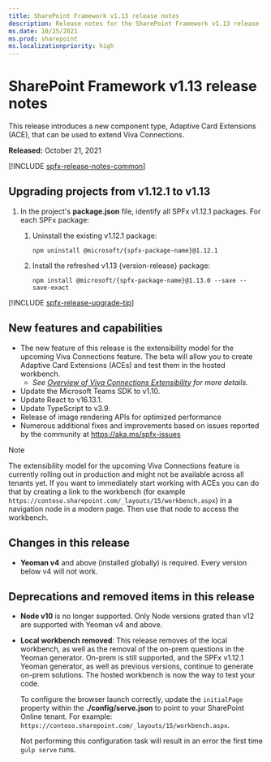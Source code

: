 ```yaml
---
title: SharePoint Framework v1.13 release notes
description: Release notes for the SharePoint Framework v1.13 release
ms.date: 10/25/2021
ms.prod: sharepoint
ms.localizationpriority: high
---
```

# SharePoint Framework v1.13 release notes

This release introduces a new component type, Adaptive Card Extensions (ACE), that can be used to extend Viva Connections.

**Released:** October 21, 2021

[!INCLUDE [spfx-release-notes-common](../../includes/snippets/spfx-release-notes-common.md)]

## Upgrading projects from v1.12.1 to v1.13

1. In the project's **package.json** file, identify all SPFx v1.12.1 packages. For each SPFx package:
    1. Uninstall the existing v1.12.1 package:

        ```console
        npm uninstall @microsoft/{spfx-package-name}@1.12.1
        ```

    1. Install the refreshed v1.13 {version-release} package:

        ```console
        npm install @microsoft/{spfx-package-name}@1.13.0 --save --save-exact
        ```

[!INCLUDE [spfx-release-upgrade-tip](../../includes/snippets/spfx-release-upgrade-tip.md)]

## New features and capabilities

- The new feature of this release is the extensibility model for the upcoming Viva Connections feature. The beta will allow you to create Adaptive Card Extensions (ACEs) and test them in the hosted workbench.
  - *See [Overview of Viva Connections Extensibility](viva/overview-viva-connections.md) for more details.*
- Update the Microsoft Teams SDK to v1.10.
- Update React to v16.13.1.
- Update TypeScript to v3.9.
- Release of image rendering APIs for optimized performance
- Numerous additional fixes and improvements based on issues reported by the community at https://aka.ms/spfx-issues

> [!NOTE]
> The extensibility model for the upcoming Viva Connections feature is currently rolling out in production and might not be available across all tenants yet. If you want to immediately start working with ACEs you can do that by creating a link to the workbench (for example `https://contoso.sharepoint.com/_layouts/15/workbench.aspx`) in a navigation node in a modern page. Then use that node to access the workbench.

## Changes in this release

- **Yeoman v4** and above (installed globally) is required. Every version below v4 will not work.

## Deprecations and removed items in this release

- **Node v10** is no longer supported. Only Node versions grated than v12 are supported with Yeoman v4 and above.
- **Local workbench removed**: This release removes of the local workbench, as well as the removal of the on-prem questions in the Yeoman generator. On-prem is still supported, and the SPFx v1.12.1 Yeoman generator, as well as previous versions, continue to generate on-prem solutions. The hosted workbench is now the way to test your code.

    To configure the browser launch correctly, update the `initialPage` property within the **./config/serve.json** to point to your SharePoint Online tenant. For example: `https://contoso.sharepoint.com/_layouts/15/workbench.aspx`.

    Not performing this configuration task will result in an error the first time `gulp serve` runs.
